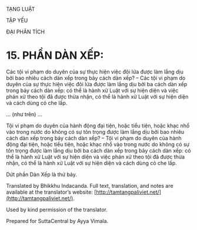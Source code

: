  

TẠNG LUẬT

TẬP YẾU

ĐẠI PHÂN TÍCH

# 15\. PHẦN DÀN XẾP:

Các tội vi phạm do duyên của sự thực hiện việc đôi lứa được làm lắng dịu bởi bao nhiêu cách dàn xếp trong bảy cách dàn xếp? – Các tội vi phạm do duyên của sự thực hiện việc đôi lứa được làm lắng dịu bởi ba cách dàn xếp trong bảy cách dàn xếp: có thể là hành xử Luật với sự hiện diện và việc phán xử theo tội đã được thừa nhận, có thể là hành xử Luật với sự hiện diện và cách dùng cỏ che lấp.

… (như trên) …

Tội vi phạm do duyên của hành động đại tiện, hoặc tiểu tiện, hoặc khạc nhổ vào trong nước do không có sự tôn trọng được làm lắng dịu bởi bao nhiêu cách dàn xếp trong bảy cách dàn xếp? – Tội vi phạm do duyên của hành động đại tiện, hoặc tiểu tiện, hoặc khạc nhổ vào trong nước do không có sự tôn trọng được làm lắng dịu bởi ba cách dàn xếp trong bảy cách dàn xếp: có thể là hành xử Luật với sự hiện diện và việc phán xử theo tội đã được thừa nhận, có thể là hành xử Luật với sự hiện diện và cách dùng cỏ che lấp.

Dứt phần Dàn Xếp là thứ bảy.

Translated by Bhikkhu Indacanda. Full text, translation, and notes are available at the translator’s website: [http://tamtangpaliviet.net/](http://tamtangpaliviet.net/).

Used by kind permission of the translator.

Prepared for SuttaCentral by Ayya Vimala.